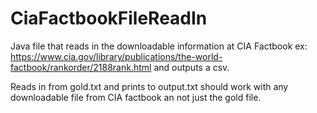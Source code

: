 CiaFactbookFileReadIn
=====================

Java file that reads in the downloadable information at CIA Factbook ex: https://www.cia.gov/library/publications/the-world-factbook/rankorder/2188rank.html and outputs a csv.

Reads in from gold.txt and prints to output.txt should work with any downloadable file from CIA factbook an not just the gold file.
